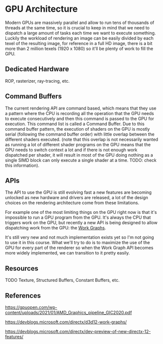 # GPU Architecture

Modern GPUs are massively parallel and allow to run tens of thousands of threads at the same time, so it is crucial to keep in mind that we need to dispatch a large amount of tasks each time we want to execute something. Luckily the workload of rendering an image can be easily divided by each texel of the resulting image, for reference in a full HD image, there is a bit more than 2 million texels (1920 x 1080) so it'll be plenty of work to fill the GPU.

## Dedicated Hardware

ROP, rasterizer, ray-tracing, etc.

## Command Buffers

The current rendering API are command based, which means that they use a pattern where the CPU is recording all the operation that the GPU needs to execute consecutively and then this command is passed to the GPU for execution. This command list is called a Command Buffer. Due to this command buffer pattern, the execution of shaders on the GPU is mostly serial (following the command buffer order) with little overlap between the different shaders executed. (note that this overlap is not necessarily wanted as running a lot of different shader programs on the GPU means that the GPU needs to switch context a lot and if there is not enough work dispatched per shader, it will result in most of the GPU doing nothing as a single SIMD block can only execute a single shader at a time. TODO: check this information).

## APIs

The API to use the GPU is still evolving fast a new features are becoming unlocked as new hardware and drivers are released, a lot of the design choices on the rendering architecture come from these limitations.

For example one of the most limiting things on the GPU right now is that it's impossible to run a GPU program from the GPU. It's always the CPU that triggers work on the GPU, but recently a new API is being designed to allow dispatching work from the GPU: the [Work Graphs](https://devblogs.microsoft.com/directx/d3d12-work-graphs/).

It's still very new and not much implementation exists yet so I'm not going to use it in this course. What we'll try to do is to maximize the use of the GPU for every part of the renderer so when the Work Graph API becomes more widely implemented, we can transition to it pretty easily.

## Resources

TODO Texture, Structured Buffers, Constant Buffers, etc.

## References

https://gpuopen.com/wp-content/uploads/2021/01/AMD_Graphics_pipeline_GIC2020.pdf

https://devblogs.microsoft.com/directx/d3d12-work-graphs/

https://devblogs.microsoft.com/directx/dev-preview-of-new-directx-12-features/
